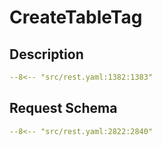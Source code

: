 # CreateTableTag

## Description

```yaml
--8<-- "src/rest.yaml:1382:1383"
```

## Request Schema

```yaml
--8<-- "src/rest.yaml:2822:2840"
```